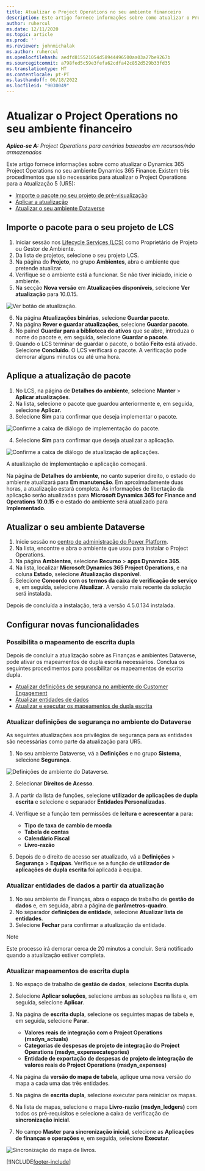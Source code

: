 ```yaml
---
title: Atualizar o Project Operations no seu ambiente financeiro
description: Este artigo fornece informações sobre como atualizar o Project Operations no seu ambiente Dynamics 365 Finance.
author: ruhercul
ms.date: 12/11/2020
ms.topic: article
ms.prod: ''
ms.reviewer: johnmichalak
ms.author: ruhercul
ms.openlocfilehash: aedfd815521054d58944496500aa03a27be9267b
ms.sourcegitcommit: a798fed5c59e3fefa62cdfa42c852d529b33fd35
ms.translationtype: HT
ms.contentlocale: pt-PT
ms.lasthandoff: 06/18/2022
ms.locfileid: "9030049"
---
```

# <a name="update-project-operations-in-your-finance-environment"></a>Atualizar o Project Operations no seu ambiente financeiro

_**Aplica-se A:** Project Operations para cenários baseados em recursos/não armazenados_


Este artigo fornece informações sobre como atualizar o Dynamics 365 Project Operations no seu ambiente Dynamics 365 Finance. Existem três procedimentos que são necessários para atualizar o Project Operations para a Atualização 5 (UR5):

- [Importe o pacote no seu projeto de pré-visualização](#import)
- [Aplicar a atualização](#apply)
- [Atualizar o seu ambiente Dataverse](#update)

## <a name="import-the-package-into-your-lcs-project"></a><a name="import"></a>Importe o pacote para o seu projeto de LCS

1. Iniciar sessão nos [Lifecycle Services (LCS)](https://lcs.dynamics.com/) como Proprietário de Projeto ou Gestor de Ambiente.
2. Da lista de projetos, selecione o seu projeto LCS.
3. Na página do **Projeto**, no grupo **Ambientes**, abra o ambiente que pretende atualizar.
4. Verifique se o ambiente está a funcionar. Se não tiver iniciado, inicie o ambiente.
5. Na secção **Nova versão** em **Atualizações disponíveis**, selecione **Ver atualização** para 10.0.15.

![Ver botão de atualização.](media/view-update.png)

6. Na página **Atualizações binárias**, selecione **Guardar pacote**.
7. Na página **Rever e guardar atualizações**, selecione **Guardar pacote**.
8. No painel **Guardar para a biblioteca de ativos** que se abre, introduza o nome do pacote e, em seguida, selecione **Guardar o pacote**.
9. Quando o LCS terminar de guardar o pacote, o botão **Feito** está ativado. Selecione **Concluído**. O LCS verificará o pacote. A verificação pode demorar alguns minutos ou até uma hora.


## <a name="apply-the-package-update"></a><a name="apply"></a>Aplique a atualização de pacote

1. No LCS, na página de **Detalhes do ambiente**, selecione **Manter** > **Aplicar atualizações**.
2. Na lista, selecione o pacote que guardou anteriormente e, em seguida, selecione **Aplicar**.
3. Selecione **Sim** para confirmar que deseja implementar o pacote.

![Confirme a caixa de diálogo de implementação do pacote.](media/confirm-package-deployment.png)

4. Selecione **Sim** para confirmar que deseja atualizar a aplicação.

![Confirme a caixa de diálogo de atualização de aplicações.](media/confirm-application-update.png)

A atualização de implementação e aplicação começará. 

Na página de **Detalhes do ambiente**, no canto superior direito, o estado do ambiente atualizará para **Em manutenção**. Em aproximadamente duas horas, a atualização estará completa. As informações de libertação da aplicação serão atualizadas para **Microsoft Dynamics 365 for Finance and Operations 10.0.15** e o estado do ambiente será atualizado para **Implementado**.


## <a name="update-your-dataverse-environment"></a><a name="update"></a>Atualizar o seu ambiente Dataverse

1. Inicie sessão no [centro de administração do Power Platform](https://admin.powerplatform.com/).
2. Na lista, encontre e abra o ambiente que usou para instalar o Project Operations.
3. Na página **Ambientes**, selecione **Recurso** > **apps Dynamics 365**.
4. Na lista, localizar **Microsoft Dynamics 365 Project Operations**, e na coluna **Estado**, selecione **Atualização disponível**.
5. Selecione **Concordo com os termos da caixa de verificação de serviço** e, em seguida, selecione **Atualizar**. A versão mais recente da solução será instalada.

Depois de concluída a instalação, terá a versão 4.5.0.134 instalada.

## <a name="configure-new-features"></a>Configurar novas funcionalidades

### <a name="enable-dual-write-mapping"></a>Possibilita o mapeamento de escrita dupla

Depois de concluir a atualização sobre as Finanças e ambientes Dataverse, pode ativar os mapeamentos de dupla escrita necessários. Conclua os seguintes procedimentos para possibilitar os mapeamentos de escrita dupla.

- [Atualizar definições de segurança no ambiente do Customer Engagement](#security)
- [Atualizar entidades de dados](#refresh)
- [Atualizar e executar os mapeamentos de dupla escrita](#run)

### <a name="update-security-settings-on-the-dataverse-environment"></a><a name="security"></a>Atualizar definições de segurança no ambiente do Dataverse

As seguintes atualizações aos privilégios de segurança para as entidades são necessárias como parte da atualização para UR5.

1. No seu ambiente Dataverse, vá a **Definições** e no grupo **Sistema**, selecione **Segurança**.

![Definições de ambiente do Dataverse.](media/Picture21.png)

2. Selecionar **Direitos de Acesso**.
3. A partir da lista de funções, selecione **utilizador de aplicações de dupla escrita** e selecione o separador **Entidades Personalizadas**. 
4. Verifique se a função tem permissões de **leitura** e **acrescentar a** para:

      - **Tipo de taxa de cambio de moeda**
      - **Tabela de contas** 
      - **Calendário Fiscal** 
      - **Livro-razão**

5. Depois de o direito de acesso ser atualizado, vá a **Definições** > **Segurança** > **Equipas**. Verifique se a função de **utilizador de aplicações de dupla escrita** foi aplicada à equipa. 

### <a name="refresh-data-entities-from-the-update"></a><a name="refresh"></a>Atualizar entidades de dados a partir da atualização

1. No seu ambiente de Finanças, abra o espaço de trabalho de **gestão de dados** e, em seguida, abra a página de **parâmetros-quadro**.
2. No separador **definições de entidade**, selecione **Atualizar lista de entidades**.
3. Selecione **Fechar** para confirmar a atualização da entidade.

 > [!NOTE]
 > Este processo irá demorar cerca de 20 minutos a concluir. Será notificado quando a atualização estiver completa.

### <a name="update-dual-write-mappings"></a><a name="run"></a>Atualizar mapeamentos de escrita dupla

1. No espaço de trabalho de **gestão de dados**, selecione **Escrita dupla**.
2. Selecione **Aplicar soluções**, selecione ambas as soluções na lista e, em seguida, selecione **Aplicar**.
3. Na página de **escrita dupla**, selecione os seguintes mapas de tabela e, em seguida, selecione **Parar**.

    - **Valores reais de integração com o Project Operations (msdyn_actuals)**
    - **Categorias de despesas de projeto de integração do Project Operations (msdyn_expensecategories)**
    - **Entidade de exportação de despesas de projeto de integração de valores reais do Project Operations (msdyn_expenses)**

4. Na página da **versão do mapa de tabela**, aplique uma nova versão do mapa a cada uma das três entidades.
5. Na página de **escrita dupla**, selecione executar para reiniciar os mapas.
6. Na lista de mapas, selecione o mapa **Livro-razão (msdyn_ledgers)** com todos os pré-requisitos e selecione a caixa de verificação de **sincronização inicial**. 
7. No campo **Master para sincronização inicial**, selecione as **Aplicações de finanças e operações** e, em seguida, selecione **Executar**.
 
 ![Sincronização do mapa de livros.](media/DW6.png)
 


[!INCLUDE[footer-include](../includes/footer-banner.md)]